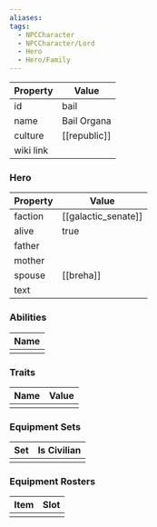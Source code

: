 ```yaml
---
aliases: 
tags:
  - NPCCharacter
  - NPCCharacter/Lord
  - Hero
  - Hero/Family
---
```


| Property  | Value                 |
| :-------- | --------------------- |
| id        | bail                  |
| name      | Bail Organa           |
| culture   | [[republic]] |
| wiki link |                       |
### Hero
| Property | Value               |
| -------- | ------------------- |
| faction  | [[galactic_senate]] |
| alive    | true                |
| father   |                     |
| mother   |                     |
| spouse   | [[breha]]           |
| text     |                     |

### Abilities
| Name |
| :--: |
|      |

### Traits
| Name | Value |
| ---- | ----- |
|      |       |

### Equipment Sets
| Set | Is Civilian |
| --- | ----------- |
|     |             |

### Equipment Rosters
| Item | Slot |
| ---- | ---- |
|      |      |

